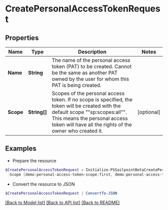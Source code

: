 # CreatePersonalAccessTokenRequest
## Properties

Name | Type | Description | Notes
------------ | ------------- | ------------- | -------------
**Name** | **String** | The name of the personal access token (PAT) to be created. Cannot be the same as another PAT owned by the user for whom this PAT is being created. | 
**Scope** | **String[]** | Scopes of the personal access token. If no scope is specified, the token will be created with the default scope &quot;&quot;sp:scopes:all&quot;&quot;. This means the personal access token will have all the rights of the owner who created it. | [optional] 

## Examples

- Prepare the resource
```powershell
$CreatePersonalAccessTokenRequest = Initialize-PSSailpointBetaCreatePersonalAccessTokenRequest  -Name NodeJS Integration `
 -Scope [demo:personal-access-token-scope:first, demo:personal-access-token-scope:second]
```

- Convert the resource to JSON
```powershell
$CreatePersonalAccessTokenRequest | ConvertTo-JSON
```

[[Back to Model list]](../README.md#documentation-for-models) [[Back to API list]](../README.md#documentation-for-api-endpoints) [[Back to README]](../README.md)

